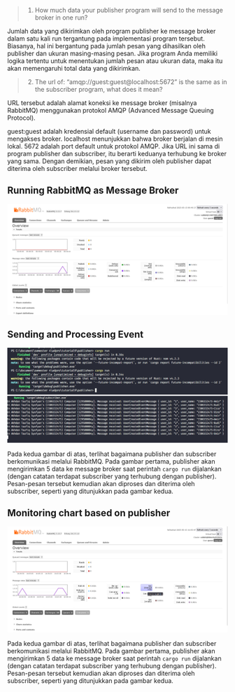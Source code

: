 > 1. How much data your publisher program will send to the message broker in one run?

Jumlah data yang dikirimkan oleh program publisher ke message broker dalam satu kali run tergantung pada implementasi program tersebut. Biasanya, hal ini bergantung pada jumlah pesan yang dihasilkan oleh publisher dan ukuran masing-masing pesan. Jika program Anda memiliki logika tertentu untuk menentukan jumlah pesan atau ukuran data, maka itu akan memengaruhi total data yang dikirimkan.

> 2. The url of: “amqp://guest:guest@localhost:5672” is the same as in the subscriber program, what does it mean?

URL tersebut adalah alamat koneksi ke message broker (misalnya RabbitMQ) menggunakan protokol AMQP (Advanced Message Queuing Protocol).

guest:guest adalah kredensial default (username dan password) untuk mengakses broker.
localhost menunjukkan bahwa broker berjalan di mesin lokal.
5672 adalah port default untuk protokol AMQP.
Jika URL ini sama di program publisher dan subscriber, itu berarti keduanya terhubung ke broker yang sama. Dengan demikian, pesan yang dikirim oleh publisher dapat diterima oleh subscriber melalui broker tersebut.

## Running RabbitMQ as Message Broker

![RabbitMQ](images/rabbitmq-screenshot.png)

## Sending and Processing Event

![publisher](images/publisher.png)
![subscriber](images/subscriber.png)

Pada kedua gambar di atas, terlihat bagaimana publisher dan subscriber berkomunikasi melalui RabbitMQ. Pada gambar pertama, publisher akan mengirimkan 5 data ke message broker saat perintah `cargo run` dijalankan (dengan catatan terdapat subscriber yang terhubung dengan publisher). Pesan-pesan tersebut kemudian akan diproses dan diterima oleh subscriber, seperti yang ditunjukkan pada gambar kedua.

## Monitoring chart based on publisher

![monitoring](images/monitoring.png)

Pada kedua gambar di atas, terlihat bagaimana publisher dan subscriber berkomunikasi melalui RabbitMQ. Pada gambar pertama, publisher akan mengirimkan 5 data ke message broker saat perintah `cargo run` dijalankan (dengan catatan terdapat subscriber yang terhubung dengan publisher). Pesan-pesan tersebut kemudian akan diproses dan diterima oleh subscriber, seperti yang ditunjukkan pada gambar kedua.

